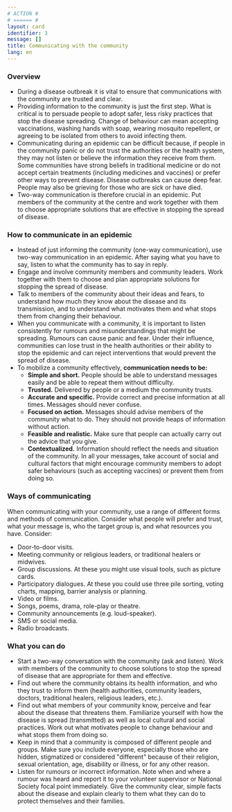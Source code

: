 ```yaml
---
# ACTION #
# ====== #
layout: card
identifier: 3
message: []
title: Communicating with the community
lang: en
---
```


### Overview

- During a disease outbreak it is vital to ensure that communications with the community are trusted and clear.
- Providing information to the community is just the first step. What is critical is to persuade people to adopt safer, less risky practices that stop the disease spreading. Change of behaviour can mean accepting vaccinations, washing hands with soap, wearing mosquito repellent, or agreeing to be isolated from others to avoid infecting them.
- Communicating during an epidemic can be difficult because, if people in the community panic or do not trust the authorities or the health system, they may not listen or believe the information they receive from them. Some communities have strong beliefs in traditional medicine or do not accept certain treatments (including medicines and vaccines) or prefer other ways to prevent disease. Disease outbreaks can cause deep fear. People may also be grieving for those who are sick or have died.
- Two-way communication is therefore crucial in an epidemic. Put members of the community at the centre and work together with them to choose appropriate solutions that are effective in stopping the spread of disease.

### How to communicate in an epidemic

- Instead of just informing the community (one-way communication), use two-way communication in an epidemic. After saying what you have to say, listen to what the community has to say in reply.
- Engage and involve community members and community leaders. Work together with them to choose and plan appropriate solutions for stopping the spread of disease.
- Talk to members of the community about their ideas and fears, to understand how much they know about the disease and its transmission, and to understand what motivates them and what stops them from changing their behaviour.
- When you communicate with a community, it is important to listen consistently for rumours and misunderstandings that might be spreading. Rumours can cause panic and fear. Under their influence, communities can lose trust in the health authorities or their ability to stop the epidemic and can reject interventions that would prevent the spread of disease.
- To mobilize a community effectively, **communication needs to be:**
  - **Simple and short.** People should be able to understand messages easily and be able to repeat them without difficulty.
  - **Trusted.** Delivered by people or a medium the community trusts.
  - **Accurate and specific.** Provide correct and precise information at all times. Messages should never confuse.
  - **Focused on action.** Messages should advise members of the community what to do. They should not provide heaps of information without action.
  - **Feasible and realistic.** Make sure that people can actually carry out the advice that you give.
  - **Contextualized.** Information should reflect the needs and situation of the community. In all your messages, take account of social and cultural factors that might encourage community members to adopt safer behaviours (such as accepting vaccines) or prevent them from doing so.

### Ways of communicating

When communicating with your community, use a range of different forms and methods of communication. Consider what people will prefer and trust, what your message is, who the target group is, and what resources you have. Consider:
-	Door-to-door visits.
-	Meeting community or religious leaders, or traditional healers or midwives.
-	Group discussions. At these you might use visual tools, such as picture cards.
-	Participatory dialogues. At these you could use three pile sorting, voting charts, mapping, barrier analysis or planning.
-	Video or films.
-	Songs, poems, drama, role-play or theatre.
-	Community announcements (e.g. loud-speaker).
-	SMS or social media.
-	Radio broadcasts.

### What you can do

- Start a two-way conversation with the community (ask and listen). Work with members of the community to choose solutions to stop the spread of disease that are appropriate for them and effective.
- Find out where the community obtains its health information, and who they trust to inform them (health authorities, community leaders, doctors, traditional healers, religious leaders, etc.). 
- Find out what members of your community know, perceive and fear about the disease that threatens them. Familiarize yourself with how the disease is spread (transmitted) as well as local cultural and social practices. Work out what motivates people to change behaviour and what stops them from doing so.
- Keep in mind that a community is composed of different people and groups. Make sure you include everyone, especially those who are hidden, stigmatized or considered "different" because of their religion, sexual orientation, age, disability or illness, or for any other reason.
- Listen for rumours or incorrect information. Note when and where a rumour was heard and report it to your volunteer supervisor or National Society focal point immediately. Give the community clear, simple facts about the disease and explain clearly to them what they can do to protect themselves and their families.
